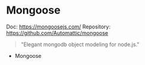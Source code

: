 # Mongoose

Doc: https://mongoosejs.com/
Repository: https://github.com/Automattic/mongoose

> "Elegant mongodb object modeling for node.js."

- Mongoose